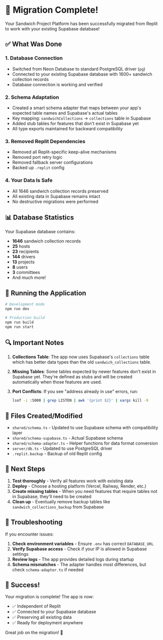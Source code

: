 # 🎉 Migration Complete! 

Your Sandwich Project Platform has been successfully migrated from Replit to work with your existing Supabase database!

## ✅ What Was Done

### 1. Database Connection
- Switched from Neon Database to standard PostgreSQL driver (`pg`)
- Connected to your existing Supabase database with 1600+ sandwich collection records
- Database connection is working and verified

### 2. Schema Adaptation
- Created a smart schema adapter that maps between your app's expected table names and Supabase's actual tables
- Key mapping: `sandwichCollections` → `collections` table in Supabase
- Added stub tables for features that don't exist in Supabase yet
- All type exports maintained for backward compatibility

### 3. Removed Replit Dependencies
- Removed all Replit-specific keep-alive mechanisms
- Removed port retry logic
- Removed fallback server configurations
- Backed up `.replit` config

### 4. Your Data Is Safe
- All 1646 sandwich collection records preserved
- All existing data in Supabase remains intact
- No destructive migrations were performed

## 📊 Database Statistics

Your Supabase database contains:
- **1646** sandwich collection records
- **25** hosts
- **23** recipients  
- **144** drivers
- **13** projects
- **8** users
- **3** committees
- And much more!

## 🚀 Running the Application

```bash
# Development mode
npm run dev

# Production build
npm run build
npm run start
```

## 🔍 Important Notes

1. **Collections Table**: The app now uses Supabase's `collections` table which has better data types than the old `sandwich_collections` table.

2. **Missing Tables**: Some tables expected by newer features don't exist in Supabase yet. They're defined as stubs and will be created automatically when those features are used.

3. **Port Conflicts**: If you see "address already in use" errors, run:
   ```bash
   lsof -i :5000 | grep LISTEN | awk '{print $2}' | xargs kill -9
   ```

## 📁 Files Created/Modified

- `shared/schema.ts` - Updated to use Supabase schema with compatibility layer
- `shared/schema-supabase.ts` - Actual Supabase schema
- `shared/schema-adapter.ts` - Helper functions for data format conversion
- `server/db.ts` - Updated to use PostgreSQL driver
- `.replit.backup` - Backup of old Replit config

## 🔄 Next Steps

1. **Test thoroughly** - Verify all features work with existing data
2. **Deploy** - Choose a hosting platform (Vercel, Railway, Render, etc.)
3. **Create missing tables** - When you need features that require tables not in Supabase, they'll need to be created
4. **Clean up** - Eventually remove backup tables like `sandwich_collections_backup` from Supabase

## 🐛 Troubleshooting

If you encounter issues:

1. **Check environment variables** - Ensure `.env` has correct `DATABASE_URL`
2. **Verify Supabase access** - Check if your IP is allowed in Supabase settings
3. **Review logs** - The app provides detailed logs during startup
4. **Schema mismatches** - The adapter handles most differences, but check `schema-adapter.ts` if needed

## 🎊 Success!

Your migration is complete! The app is now:
- ✅ Independent of Replit
- ✅ Connected to your Supabase database
- ✅ Preserving all existing data
- ✅ Ready for deployment anywhere

Great job on the migration! 🚀